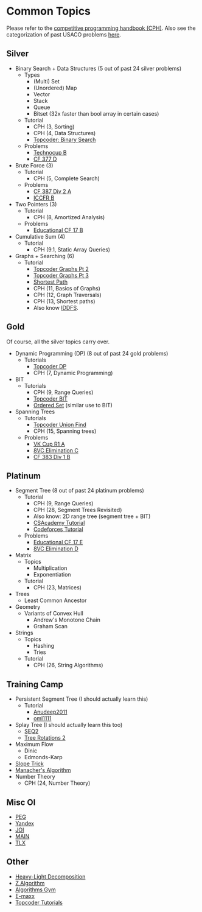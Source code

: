 # Common Topics

Please refer to the [competitive programming handbook (CPH)](https://cses.fi/book.pdf). Also see the categorization of past USACO problems [here](https://github.com/bqi343/USACO/blob/master/USACO%20Contests.md).

## Silver

  * Binary Search + Data Structures (5 out of past 24 silver problems)
    * Types
      * (Multi) Set
      * (Unordered) Map
      * Vector
      * Stack
      * Queue
      * Bitset (32x faster than bool array in certain cases)
    * Tutorial
      * CPH (3, Sorting)
      * CPH (4, Data Structures)
      * [Topcoder: Binary Search](https://www.topcoder.com/community/data-science/data-science-tutorials/binary-search/)
    * Problems
      * [Technocup B](http://codeforces.com/problemset/problem/780/B)
      * [CF 377 D](http://codeforces.com/problemset/problem/732/D)
  * Brute Force (3)
    * Tutorial
      * CPH (5, Complete Search)
    * Problems
      * [CF 387 Div 2 A](http://codeforces.com/problemset/problem/747/A)
      * [ICCFR B](http://codeforces.com/problemset/problem/724/B)
  * Two Pointers (3)
    * Tutorial
      * CPH (8, Amortized Analysis)
    * Problems
      * [Educational CF 17 B](http://codeforces.com/problemset/problem/762/B)
  * Cumulative Sum (4)
    * Tutorial
      * CPH (9.1, Static Array Queries) 
  * Graphs + Searching (6)
    * Tutorial
      * [Topcoder Graphs Pt 2](https://www.topcoder.com/community/data-science/data-science-tutorials/introduction-to-graphs-and-their-data-structures-section-2/)
      * [Topcoder Graphs Pt 3](https://www.topcoder.com/community/data-science/data-science-tutorials/introduction-to-graphs-and-their-data-structures-section-3/#floydWarshall)
      * [Shortest Path](https://www.cs.cornell.edu/~wdtseng/icpc/notes/graph_part2.pdf)
      * CPH (11, Basics of Graphs)
      * CPH (12, Graph Traversals)
      * CPH (13, Shortest paths)
      * Also know [IDDFS](https://en.wikipedia.org/wiki/Iterative_deepening_depth-first_search).
      
## Gold

Of course, all the silver topics carry over.

  * Dynamic Programming (DP) (8 out of past 24 gold problems)
    * Tutorials
      * [Topcoder DP](https://www.topcoder.com/community/data-science/data-science-tutorials/dynamic-programming-from-novice-to-advanced/)
      * CPH (7, Dynamic Programming)
  * BIT
    * Tutorials
      * CPH (9, Range Queries)
      * [Topcoder BIT](https://www.topcoder.com/community/data-science/data-science-tutorials/binary-indexed-trees/)
      * [Ordered Set](http://codeforces.com/blog/entry/11080) (similar use to BIT)
  * Spanning Trees
    * Tutorials
      * [Topcoder Union Find](https://www.topcoder.com/community/data-science/data-science-tutorials/disjoint-set-data-structures/)
      * CPH (15, Spanning trees)
    * Problems
      * [VK Cup R1 A](http://codeforces.com/problemset/problem/771/A)
      * [8VC Elimination C](http://codeforces.com/problemset/problem/755/C)
      * [CF 383 Div 1 B](http://codeforces.com/problemset/problem/741/B)

## Platinum
  * Segment Tree (8 out of past 24 platinum problems)
    * Tutorial
      * CPH (9, Range Queries)
      * CPH (28, Segment Trees Revisited)  
      * Also know: 2D range tree (segment tree + BIT)
      * [CSAcademy Tutorial](https://csacademy.com/lesson/segment_trees/)
      * [Codeforces Tutorial](http://codeforces.com/blog/entry/18051)
    * Problems
      * [Educational CF 17 E](http://codeforces.com/problemset/problem/762/E)
      * [8VC Elimination D](http://codeforces.com/problemset/problem/755/D)
  * Matrix
    * Topics
      * Multiplication
      * Exponentiation
    * Tutorial
      * CPH (23, Matrices)
  * Trees
    * Least Common Ancestor
  * Geometry
    * Variants of Convex Hull
      * Andrew's Monotone Chain
      * Graham Scan
  * Strings
    * Topics
      * Hashing
      * Tries
    * Tutorial
      * CPH (26, String Algorithms)

## Training Camp
  * Persistent Segment Tree (I should actually learn this)
    * Tutorial
      * [Anudeep2011](https://blog.anudeep2011.com/persistent-segment-trees-explained-with-spoj-problems/)
      * [oml1111](https://drive.google.com/file/d/0BwGLW04WRv0ITEZjRWlMSFc2bk0/view)
  * Splay Tree (I should actually learn this too)
    * [SEQ2](http://www.spoj.com/problems/SEQ2/)
    * [Tree Rotations 2](http://main.edu.pl/en/archive/oi/18/rod)
  * Maximum Flow
    * Dinic
    * Edmonds-Karp
  * [Slope Trick](http://codeforces.com/blog/entry/47821)
  * [Manacher's Algorithm](https://www.hackerrank.com/topics/manachers-algorithm)
  * Number Theory
    * CPH (24, Number Theory)

## Misc OI
  * [PEG](http://wcipeg.com)
  * [Yandex](https://contest.yandex.ru/ioi/Info/)
  * [JOI](http://cms.ioi-jp.org/)
  * [MAIN](http://main.edu.pl/en)
  * [TLX](https://competition.ia-toki.org/contests)
  
## Other
  * [Heavy-Light Decomposition](https://blog.anudeep2011.com/heavy-light-decomposition/)
  * [Z Algorithm](http://codeforces.com/blog/entry/3107)
  * [Algorithms Gym](http://codeforces.com/blog/entry/15729)
  * [E-maxx](https://e-maxx-eng.appspot.com/)
  * [Topcoder Tutorials](http://www.topcoder.com/community/data-science/data-science-tutorials/)
